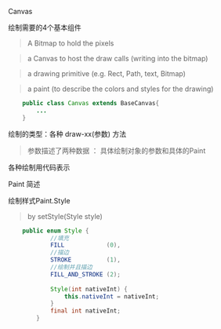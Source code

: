 

Canvas

绘制需要的4个基本组件

> A Bitmap to hold the pixels

> a Canvas to host  the draw calls (writing into the bitmap)

> a drawing primitive (e.g. Rect, Path, text, Bitmap)

> a paint (to describe the colors and styles for the drawing)

```java
    public class Canvas extends BaseCanvas{
        ...
    }
```

绘制的类型：各种 draw-xx(参数) 方法

> 参数描述了两种数据 ： 具体绘制对象的参数和具体的Paint

各种绘制用代码表示




Paint 简述

绘制样式Paint.Style

> by setStyle(Style style)

```java
    public enum Style {
            //填充
            FILL            (0),
            //描边
            STROKE          (1),
            //绘制并且描边
            FILL_AND_STROKE (2);
    
            Style(int nativeInt) {
                this.nativeInt = nativeInt;
            }
            final int nativeInt;
        }
```